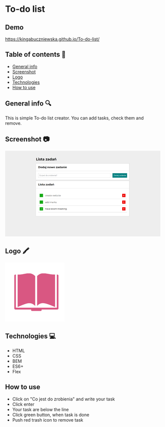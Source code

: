 # To-do list

## Demo
https://kingabuczniewska.github.io/To-do-list/

## Table of contents :ledger:
* [General info](#general-info)
* [Screenshot](#screenshot)
* [Logo](#logo)
* [Technologies](#technologies)
* [How to use](#how-to-use)

## General info :mag:

This is simple To-do list creator. You can add tasks, check them and remove.

## Screenshot :camera:
![](https://github.com/KingaBuczniewska/To-do-list/blob/main/images/screenshot.jpg?raw=true)

## Logo :crayon:
![Here's my logo](https://github.com/KingaBuczniewska/To-do-list/blob/main/images/logo.png?raw=true)


## Technologies :computer:
* HTML
* CSS
* BEM
* ES6+
* Flex

## How to use
* Click on "Co jest do zrobienia" and write your task 
* Click enter 
* Your task are below the line 
* Click green button, when task is done 
* Push red trash icon to remove task 
